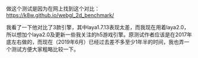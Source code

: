 做这个测试是因为在网上找到这个对比：https://k8w.github.io/webgl_2d_benchmark/

我看了一下他对比了3款引擎，其中laya1.7.13表现太差，而我现在用着laya2.0，所以想加个laya2.0及更新一些我关注的h5游戏引擎。原测试作者应该是在2017年底左右做的，而现在（2019年6月）已经过去差不多至少1年半的时间，我也弄一个测试方便大家粗略比较一下。
